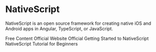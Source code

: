 # NativeScript

NativeScript is an open source framework for creating native iOS and Android apps in Angular, TypeScript, or JavaScript.

<ResourceGroupTitle>Free Content</ResourceGroupTitle>
<BadgeLink colorScheme='blue' badgeText='Official Website' href='https://nativescript.org/'>Official Website</BadgeLink>
<BadgeLink colorScheme='blue' badgeText='Official Docs' href='https://docs.nativescript.org/'>Official Getting Started to NativeScript</BadgeLink>
<BadgeLink badgeText='Watch' href='https://www.youtube.com/watch?v=DcCSq2Y9bow'>NativeScript Tutorial for Beginners</BadgeLink>
